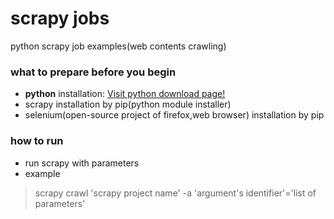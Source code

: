 # scrapy jobs
python scrapy job examples(web contents crawling)

### what to prepare before you begin
* **python** installation: [Visit python download page!](https://www.python.org/downloads/)
* scrapy installation by pip(python module installer)
* selenium(open-source project of firefox,web browser) installation by pip

### how to run
* run scrapy with parameters
 * example

  > scrapy crawl 'scrapy project name' -a 'argument's identifier'='list of parameters'



 
